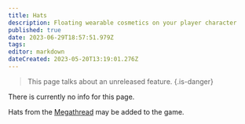 ```yaml
---
title: Hats
description: Floating wearable cosmetics on your player character
published: true
date: 2023-06-29T18:57:51.979Z
tags: 
editor: markdown
dateCreated: 2023-05-20T13:19:01.276Z
---
```


> This page talks about an unreleased feature.
{.is-danger}

There is currently no info for this page.


Hats from the [Megathread](https://discord.com/channels/1049644155246227466/1050934352978133033) may be added to the game.